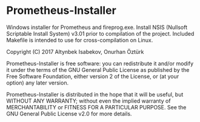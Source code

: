 # Prometheus-Installer

Windows installer for Prometheus and fireprog.exe.
Install NSIS (Nullsoft Scriptable Install System) v3.01 prior to compilation of the project.
Included Makefile is intended to use for cross-compilation on Linux.

Copyright (C) 2017 Altynbek Isabekov, Onurhan Öztürk

Prometheus-Installer is free software: you can redistribute it and/or modify
it under the terms of the GNU General Public License as published by
the Free Software Foundation, either version 2 of the License, or
(at your option) any later version.

Prometheus-Installer is distributed in the hope that it will be useful,
but WITHOUT ANY WARRANTY; without even the implied warranty of
MERCHANTABILITY or FITNESS FOR A PARTICULAR PURPOSE.  See the
GNU General Public License v2.0 for more details.
